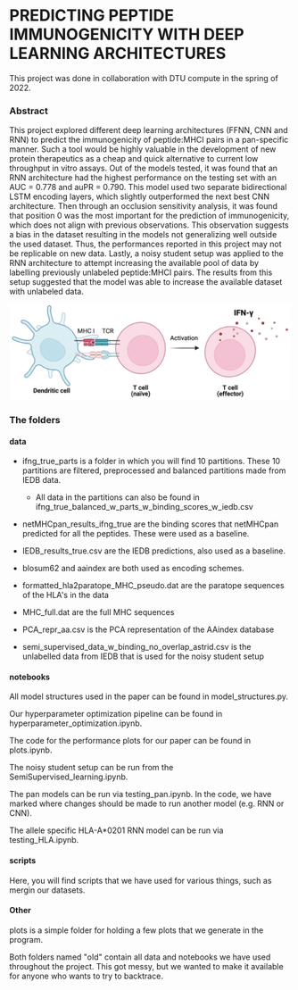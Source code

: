 # PREDICTING PEPTIDE IMMUNOGENICITY WITH DEEP LEARNING ARCHITECTURES

This project was done in collaboration with DTU compute in the spring of 2022. 

### Abstract

This project explored different deep learning architectures (FFNN, CNN and RNN) to predict the immunogenicity of peptide:MHCI pairs in a pan-specific manner. Such a tool would be highly valuable in the development of new protein therapeutics as a cheap and quick alternative to current low throughput in vitro assays. Out of the models tested, it was found that an RNN architecture had the highest performance on the testing set with an AUC = 0.778 and auPR = 0.790. This model used two separate bidirectional LSTM encoding layers, which slightly outperformed the next best CNN architecture. Then through an occlusion sensitivity analysis, it was found that position 0 was the most important for the prediction of immunogenicity, which does not align with previous observations. This observation suggests a bias in the dataset resulting in the models not generalizing well outside the used dataset. Thus, the performances reported in this project may not be replicable on new data. Lastly, a noisy student setup was applied to the RNN architecture to attempt increasing the available pool of data by labelling previously unlabeled peptide:MHCI pairs. The results from this setup suggested that the model was able to increase the available dataset with unlabeled data. 


<center>

![Illustration of Tcell activation via MHCI and TCR](Tcell_activation.png)

</center>


### The folders

#### data 

- ifng_true_parts is a folder in which you will find 10 partitions. These 10 partitions are filtered, preprocessed and balanced partitions made from IEDB data. 
    - All data in the partitions can also be found in ifng_true_balanced_w_parts_w_binding_scores_w_iedb.csv

- netMHCpan_results_ifng_true are the binding scores that netMHCpan predicted for all the peptides. These were used as a baseline. 

- IEDB_results_true.csv are the IEDB predictions, also used as a baseline. 

- blosum62 and aaindex are both used as encoding schemes. 

- formatted_hla2paratope_MHC_pseudo.dat are the paratope sequences of the HLA's in the data

- MHC_full.dat are the full MHC sequences 

- PCA_repr_aa.csv is the PCA representation of the AAindex database

- semi_supervised_data_w_binding_no_overlap_astrid.csv is the unlabelled data from IEDB that is used for the noisy student setup 

#### notebooks

All model structures used in the paper can be found in model_structures.py. 

Our hyperparameter optimization pipeline can be found in hyperparameter_optimization.ipynb. 

The code for the performance plots for our paper can be found in plots.ipynb. 

The noisy student setup can be run from the SemiSupervised_learning.ipynb. 

The pan models can be run via testing_pan.ipynb. In the code, we have marked where changes should be made to run another model (e.g. RNN or CNN).

The allele specific HLA-A*0201 RNN model can be run via testing_HLA.ipynb. 

#### scripts

Here, you will find scripts that we have used for various things, such as mergin our datasets. 

#### Other

plots is a simple folder for holding a few plots that we generate in the program. 

Both folders named "old" contain all data and notebooks we have used throughout the project. This got messy, but we wanted to make it available for anyone who wants to try to backtrace. 






